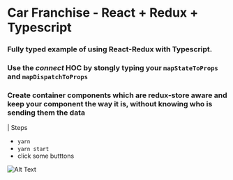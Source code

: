 # Car Franchise - React + Redux + Typescript

### Fully typed example of using React-Redux with Typescript.
### Use the _connect_ HOC by stongly typing your `mapStateToProps` and `mapDispatchToProps`
### Create container components which are redux-store aware and keep your component the way it is, without knowing who is sending them the data

| Steps
- `yarn`
- `yarn start`
- click some butttons

![Alt Text](http://g.recordit.co/JK7ulNqc1b.gif)
